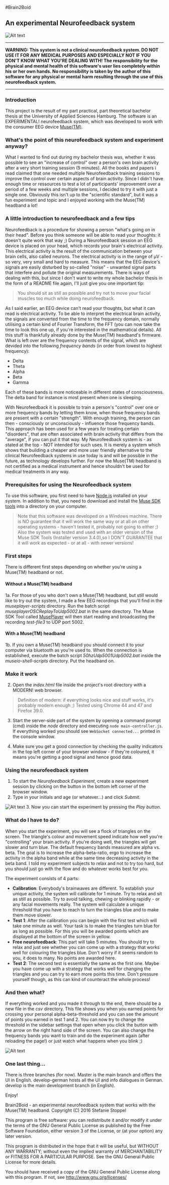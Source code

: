#Brain2Boid
## An experimental Neurofeedback system

![Alt text](/readme-img/Screenshot-all-with-controls.jpg?raw=true "Web GUI of the Neurofeedback system")

***
**WARNING: This system is not a clinical neurofeedback system. DO NOT USE IT FOR ANY MEDICAL PURPOSES AND ESPECIALLY NOT IF YOU DON'T KNOW WHAT YOU'RE DEALING WITH! The responsibility for the physical and mental health of this software's user lies completely within his or her own hands. No responsibility is taken by the author of this software for any physical or mental harm resulting through the use of this neurofeedback system.**
***

### Introduction

This project is the result of my part practical, part theoretical bachelor thesis at the University of Applied Sciences Hamburg. 
The software is an EXPERIMENTAL! neurofeedback system, which was developed to work with the consumer EEG device [Muse(TM)](http://www.choosemuse.com/).

### What's the point of this neurofeedback system and experiment anyway?

What I wanted to find out during my bachelor thesis was, whether it was possible to see an "increase of control" over a person's own brain activity after a very short training session (5 minutes). 
All the books and papers i read claimed that one needed multiple Neurofeedback training sessions to improve the control over certain aspects of brain activity.
Since I didn't have enough time or ressources to test a lot of participants' improvement over a period of a few weeks and multiple sessions, I decided to try it with just a single one. Obviously this isn't up to the "scientific standard", but it was a fun experiment and topic and I enjoyed working with the Muse(TM) headband a lot!

### A little introduction to neurofeedback and a few tips

Neurofeedback is a procedure for showing a person "what's going on in their head". Before you think someone will be able to read your thoughts: it doesn't quite work that way ;)
During a Neurofeedback session an EEG device is placed on your head, which records your brain's electrical activity. This electrical activity is the result of the communication between your brain cells, also called neurons. The electrical activity is in the range of µV - so very, very small and hard to measure. This means that the EEG device's signals are easily disturbed by so-called "noise" - unwanted signal parts that interfere and pollute the original measurements. There is ways of dealing with this, but since I don't want to write my whole bachelor thesis in the form of a README file again, I'll just give you one important tip:

> You should sit as still as possible and try not to move your facial muscles too much while doing neurofeedback. 

As I said earlier, an EEG device can't read your thoughts, but what it can read is electrical activity. To be able to interpret the electrical brain activity, the signals are converted from the time to the frequency domain, normally utilising a certain kind of
Fourier Transform, the FFT (you can now take the time to look this one up, if you're interested in the mathematical details). All this stuff is thankfully already done by the Muse(TM) headband's firmware.
What is left over are the frequency contents of the signal, which are devided into the following *frequency bands* (in order from lowest to highest frequency):

* Delta
* Theta
* Alpha
* Beta
* Gamma

Each of these bands is more noticeable in different states of consciousness. The delta band for instance is most present when one is sleeping.

With Neurofeedback it is possible to train a person's "control" over one or more frequency bands by letting them know, when those frequency bands are present with a certain "strength". With enough training, the person can then - consciously or unconsciously - influence those frequency bands. This approach has been used for a few years for treating certain "disorders", that are often associated with brain activity that differs from the "average", if you can put it that way.
My Neurofeedback system is - as stated at the top - NOT intended for such uses. It is merely a system which shows that building a cheaper and more user friendly alternative to the clinical Neurofeedback systems in use today is and will be possible in the future, as technology
develops further. For now the Muse(TM) headband is not certified as a medical instrument and hence shouldn't be used for medical treatments in any way.

### Prerequisites for using the Neurofeedback system

To use this software, you first need to have [Node.js](https://nodejs.org/) installed on your system.
In addition to that, you need to download and install the [Muse SDK tools](http://developer.choosemuse.com/) into a directory on your computer. 
> Note that this software was developed on a Windows machine. There is NO guarantee that it will work the same way or at all
on other operating systems - haven't tested it, probably not going to either ;)
Also the system was tested and used with an older version of the Muse SDK Tools (Installer version 3.4.0),so I DON'T GUARANTEE that it will work as expected - or at all - with newer versions!

### First steps

There is different first steps depending on whether you're using a Muse(TM) headband or not.

#### Without a Muse(TM) headband

1a. For those of you who don't own a Muse(TM) headband, but still would like to try out the system, I made a few EEG recordings that you'll find in the *museplayer-scripts* directory. Run the batch script *museplayerOSCReplayToUdp5002.bat* in the same directory. The Muse SDK Tool called [MusePlayer](http://developer.choosemuse.com/research-tools/museplayer) will then start reading and
broadcasting the recording *test-file3* to UDP port 5002.

#### With a Muse(TM) headband

1b. If you own a Muse(TM) headband you should connect it to your computer via bluetooth as you're used to. When the connection is established, execute the batch script *50hzUdp5001Udp5002.bat* inside the *museio-shell-scripts* directory. Put the headband on.

### Make it work

2. Open the *index.html* file inside the project's root directory with a MODERN! web browser. 

> Definition of modern: if everything looks nice and stuff works, it's probably modern enough ;) Tested using Chrome 44 and 47 and Firefox 39.0.

3. Start the server-side part of the system by opening a command prompt (cmd) inside the *node* directory and executing `node main-controller.js`. If everything worked you should see `WebSocket connected...` printed in the console window.

4. Make sure you get a good connection by checking the quality indicators in the top left corner of your browser window - if they're coloured, it means you're getting a good signal and hence good data.

### Using the neurofeedback system

1. To start the *Neurofeedback Experiment*, create a new experiment session by clicking on the button in the bottom left corner of the browser window.
2. Type in your initials and age (or whatever...) and click *Submit*.

![Alt text](/readme-img/subject_dialog.JPG?raw=true "Experiment setup dialogue")
3. Now you can start the experiment by pressing the *Play button*.

### What do I have to do?

When you start the experiment, you will see a flock of triangles on the screen. The triangle's colour and movement speed indicate how well you're "controlling" your brain activity. If you're doing well, the triangles will get slower and turn blue.
The default frequency bands measured are alpha vs. beta. The goal is to increase the alpha-beta-ratio, ergo to increase the activity in the alpha band while at the same time decreasing activity in the beta band. 
I told my experiment subjects to relax and not to try too hard, but you should just go with the flow and do whatever works best for you.

The experiment consists of 4 parts:

* **Calibration**: Everybody's brainwaves are different. To establish your unique activity, the system will calibrate for 1 minute. Try to relax and sit as still as possible. Try to avoid talking, chewing or blinking rapidly - or any facial movements really.
The system will calculate a unique threshold that you have to reach to turn the triangles blue and to make them move slower.
* **Test 1**: After the calibration you can begin with the first test which will take one minute as well. Your task is to make the triangles turn blue for as long as possible. For this you will be awarded points which are displayed at the bottom of the screen in yellow.
* **Free neurofeedback**: This part will take 5 minutes. You should try to relax and just see whether you can come up with a strategy that works well for colouring the triangles blue. Don't worry if it seems random to you, it does to many. No points are awarded here.
* **Test 2**: The second test is essentially the same as the first one. Maybe you have come up with a strategy that works well for changing the triangles and you can try to earn more points this time. Don't pressure yourself though, as this can kind of counteract the whole process!

### And then what?

If everything worked and you made it through to the end, there should be a new file in the *csv* directory. This file shows you when you earned points for crossing your personal alpha-beta-threshold and you can see the amount of points you earned in test 1 and 2.
You can now try to change the threshold in the sidebar settings that open when you click the button with the arrow on the right hand side of the screen. You can also change the frequency bands you want to train and do the experiment again (after reloading the page!) or just watch what happens when you blink ;)

![Alt text](/readme-img/Sidebar1.JPG?raw=true "Settings sidebar")

### One last thing...

There is three branches (for now). Master is the main branch and offers the UI in English. develop-german hosts all the UI and info dialogues in German. develop is the main development branch (in English).

Enjoy!


Brain2Boid - an experimental neurofeedback system that works with the Muse(TM) headband.
Copyright (C) 2016  Stefanie Stoppel

 This program is free software: you can redistribute it and/or modify
 it under the terms of the GNU General Public License as published by
 the Free Software Foundation, either version 3 of the License, or
 (at your option) any later version.

 This program is distributed in the hope that it will be useful,
 but WITHOUT ANY WARRANTY; without even the implied warranty of
 MERCHANTABILITY or FITNESS FOR A PARTICULAR PURPOSE.  See the
 GNU General Public License for more details.

 You should have received a copy of the GNU General Public License
 along with this program.  If not, see <http://www.gnu.org/licenses/>
